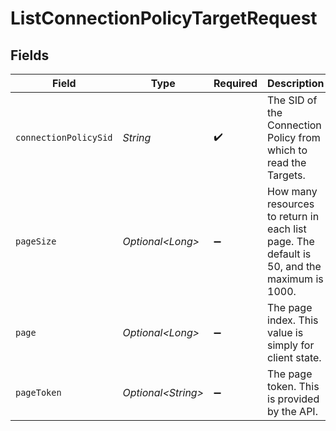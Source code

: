 # ListConnectionPolicyTargetRequest


## Fields

| Field                                                                                       | Type                                                                                        | Required                                                                                    | Description                                                                                 |
| ------------------------------------------------------------------------------------------- | ------------------------------------------------------------------------------------------- | ------------------------------------------------------------------------------------------- | ------------------------------------------------------------------------------------------- |
| `connectionPolicySid`                                                                       | *String*                                                                                    | :heavy_check_mark:                                                                          | The SID of the Connection Policy from which to read the Targets.                            |
| `pageSize`                                                                                  | *Optional\<Long>*                                                                           | :heavy_minus_sign:                                                                          | How many resources to return in each list page. The default is 50, and the maximum is 1000. |
| `page`                                                                                      | *Optional\<Long>*                                                                           | :heavy_minus_sign:                                                                          | The page index. This value is simply for client state.                                      |
| `pageToken`                                                                                 | *Optional\<String>*                                                                         | :heavy_minus_sign:                                                                          | The page token. This is provided by the API.                                                |